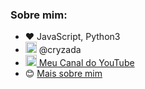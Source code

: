 ### Sobre mim:
- :heart: JavaScript, Python3
- <img draggable="false" width="18" src="https://upload.wikimedia.org/wikipedia/commons/e/ef/Youtube_logo.png" alt="YouTube"> @cryzada
- <a href="https://www.youtube.com/channel/UCmLigJ8NtSrrVwgitwks04Q"><img draggable="false" width="18" src="https://upload.wikimedia.org/wikipedia/commons/e/ef/Youtube_logo.png" alt="YouTube"> Meu Canal do YouTube</a>
- 😊 <a href="https://lucasmarques.xyz" target="_black">Mais sobre mim</a>
